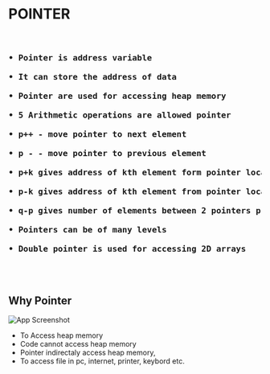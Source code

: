 <h1>POINTER</h1>

<pre>
<h3>
• Pointer is address variable <br>                   
• It can store the address of data<br>
• Pointer are used for accessing heap memory<br>
• 5 Arithmetic operations are allowed pointer<br>
• p++ - move pointer to next element<br>
• p - - move pointer to previous element<br>
• p+k gives address of kth element form pointer location to right<br>
• p-k gives address of kth element from pointer location to left<br>
• q-p gives number of elements between 2 pointers p and q<br>
• Pointers can be of many levels<br>
• Double pointer is used for accessing 2D arrays<br>
</h3>
</pre>

## Why Pointer

![App Screenshot](https://i.ibb.co/b53YLwZ/whypointer.png)

- To Access heap memory
- Code cannot access heap memory 
- Pointer indirectaly access heap memory, 
- To access file in pc, internet, printer, keybord etc.






